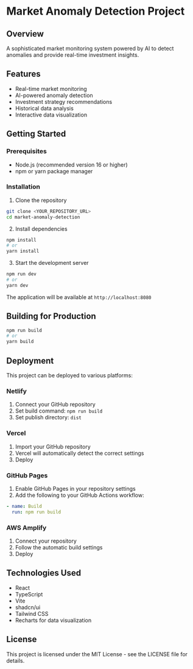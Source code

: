 # Market Anomaly Detection Project

## Overview
A sophisticated market monitoring system powered by AI to detect anomalies and provide real-time investment insights.

## Features
- Real-time market monitoring
- AI-powered anomaly detection
- Investment strategy recommendations
- Historical data analysis
- Interactive data visualization

## Getting Started

### Prerequisites
- Node.js (recommended version 16 or higher)
- npm or yarn package manager

### Installation

1. Clone the repository
```sh
git clone <YOUR_REPOSITORY_URL>
cd market-anomaly-detection
```

2. Install dependencies
```sh
npm install
# or
yarn install
```

3. Start the development server
```sh
npm run dev
# or
yarn dev
```

The application will be available at `http://localhost:8080`

## Building for Production

```sh
npm run build
# or
yarn build
```

## Deployment

This project can be deployed to various platforms:

### Netlify
1. Connect your GitHub repository
2. Set build command: `npm run build`
3. Set publish directory: `dist`

### Vercel
1. Import your GitHub repository
2. Vercel will automatically detect the correct settings
3. Deploy

### GitHub Pages
1. Enable GitHub Pages in your repository settings
2. Add the following to your GitHub Actions workflow:
```yaml
- name: Build
  run: npm run build
```

### AWS Amplify
1. Connect your repository
2. Follow the automatic build settings
3. Deploy

## Technologies Used
- React
- TypeScript
- Vite
- shadcn/ui
- Tailwind CSS
- Recharts for data visualization

## License
This project is licensed under the MIT License - see the LICENSE file for details.

